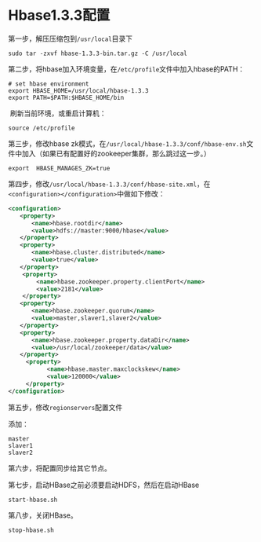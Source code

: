 # Hbase1.3.3配置

第一步，解压压缩包到`/usr/local`目录下

```shell
sudo tar -zxvf hbase-1.3.3-bin.tar.gz -C /usr/local
```

第二步，将hbase加入环境变量，在`/etc/profile`文件中加入hbase的PATH：

```shell
# set hbase environment
export HBASE_HOME=/usr/local/hbase-1.3.3
export PATH=$PATH:$HBASE_HOME/bin
```

​	刷新当前环境，或重启计算机：

```shell
source /etc/profile
```

第三步，修改hbase zk模式，在`/usr/local/hbase-1.3.3/conf/hbase-env.sh`文件中加入（如果已有配置好的zookeeper集群，那么跳过这一步。）

```shell
export  HBASE_MANAGES_ZK=true
```

第四步，修改`/usr/local/hbase-1.3.3/conf/hbase-site.xml`，在`<configuration></configuration>`中做如下修改：

```xml
<configuration>
　　<property> 
　　　　<name>hbase.rootdir</name> 
　　　　<value>hdfs://master:9000/hbase</value> 
　　</property> 
　　<property> 
　　　　<name>hbase.cluster.distributed</name> 
　　　　<value>true</value> 
　　</property> 
    <property>
        <name>hbase.zookeeper.property.clientPort</name>
        <value>2181</value>
    </property>
　　<property> 
　　　　<name>hbase.zookeeper.quorum</name> 
　　　　<value>master,slaver1,slaver2</value> 
　　</property> 
　　<property> 
　　　　<name>hbase.zookeeper.property.dataDir</name> 
　　　　<value>/usr/local/zookeeper/data</value> 
　　</property>
     <property>
           <name>hbase.master.maxclockskew</name>
           <value>120000</value>
     </property>
</configuration>
```

第五步，修改`regionservers`配置文件

添加：

```
master
slaver1
slaver2
```

第六步，将配置同步给其它节点。

第七步，启动HBase之前必须要启动HDFS，然后在启动HBase

```shell
start-hbase.sh
```

第八步，关闭HBase。

```shell
stop-hbase.sh
```

## 